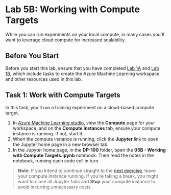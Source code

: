 # Lab 5B: Working with Compute Targets

While you can run experiments on your local compute, in many cases you'll want to leverage cloud compute for increased scalability.

## Before You Start

Before you start this lab, ensure that you have completed [Lab 1A](Lab01A.md) and [Lab 1B](Lab01B.md), which include tasks to create the Azure Machine Learning workspace and other resources used in this lab.

## Task 1: Work with Compute Targets

In this task, you'll run a training experiment on a cloud-based compute target.

1. In [Azure Machine Learning studio](https://ml.azure.com), view the **Compute** page for your workspace; and on the **Compute Instances** tab, ensure your compute instance is running. If not, start it.
2. When the compute instance is running, click the **Jupyter** link to open the Jupyter home page in a new browser tab.
3. In the Jupyter home page, in the **DP-100** folder, open the **05B - Working with Compute Targets.ipynb** notebook. Then read the notes in the notebook, running each code cell in turn.

> **Note**: If you intend to continue straight to the [next exercise](Lab06A.md), leave your compute instance running. If you're taking a break, you might want to close all Jupyter tabs and **Stop** your compute instance to avoid incurring unnecessary costs.
